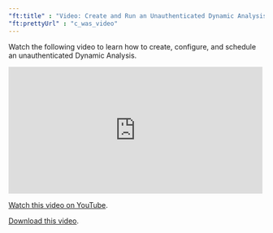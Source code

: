 ```yaml
---
"ft:title" : "Video: Create and Run an Unauthenticated Dynamic Analysis"
"ft:prettyUrl" : "c_was_video"
---
```

Watch the following video to learn how to create, configure, and schedule an unauthenticated Dynamic Analysis.

<iframe width="500" height="250" src="https://www.youtube.com/embed/El6xBMaC4yg" title="Create and Run an Unauthenticated Dynamic Analysis" frameborder="0" allow="accelerometer; autoplay; clipboard-write; encrypted-media; gyroscope; picture-in-picture" allowfullscreen></iframe>

[Watch this video on YouTube](https://youtu.be/El6xBMaC4yg).

[Download this video](https://d3pn0dtbjseokt.cloudfront.net/Create_Run_Unauthenticated_Dynamic_Analysis.mp4).
